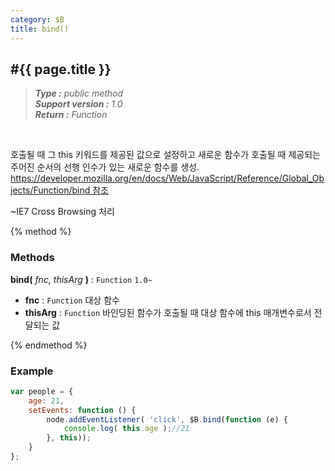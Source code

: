 ```yaml
---
category: $B
title: bind()
---
```


#{{ page.title }}
---
> _**Type :** public method_  
> _**Support version :** 1.0_  
> _**Return :** Function_

<br/>
<p class="indent">
    호출될 때 그 this 키워드를 제공된 값으로 설정하고 새로운 함수가 호출될 때 제공되는 주어진 순서의 선행 인수가 있는 새로운 함수를 생성.<br>
    <a href="https://developer.mozilla.org/en/docs/Web/JavaScript/Reference/Global_Objects/Function/bind" target="_blank">https://developer.mozilla.org/en/docs/Web/JavaScript/Reference/Global_Objects/Function/bind 참조</a>
</p>
<p class="indent">
    ~IE7 Cross Browsing 처리
</p>

{% method %}
### Methods

**bind\(** _fnc, thisArg_ **\)** : `Function` `1.0~`
- **fnc** : `Function`
대상 함수
- **thisArg** : `Function`
바인딩된 함수가 호출될 때 대상 함수에 this 매개변수로서 전달되는 값

{% endmethod %}

### Example

```js
var people = {
    age: 21,
    setEvents: function () {
        node.addEventListener( 'click', $B.bind(function (e) {
            console.log( this.age );//21
        }, this));
    }
};
```